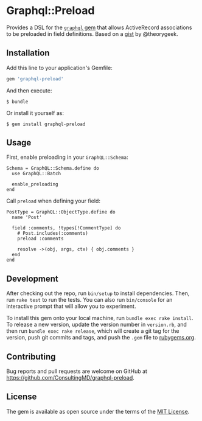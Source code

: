 # Graphql::Preload

Provides a DSL for the [`graphql` gem](https://github.com/rmosolgo/graphql-ruby) that allows ActiveRecord associations to be preloaded in field definitions. Based on a [gist](https://gist.github.com/theorygeek/a1a59a2bf9c59e4b3706ac68d12c8434) by @theorygeek.

## Installation

Add this line to your application's Gemfile:

```ruby
gem 'graphql-preload'
```

And then execute:

    $ bundle

Or install it yourself as:

    $ gem install graphql-preload

## Usage

First, enable preloading in your `GraphQL::Schema`:

    Schema = GraphQL::Schema.define do
      use GraphQL::Batch

      enable_preloading
    end

Call `preload` when defining your field:

    PostType = GraphQL::ObjectType.define do
      name 'Post'

      field :comments, !types[!CommentType] do
        # Post.includes(:comments)
        preload :comments

        resolve ->(obj, args, ctx) { obj.comments }
      end
    end

## Development

After checking out the repo, run `bin/setup` to install dependencies. Then, run `rake test` to run the tests. You can also run `bin/console` for an interactive prompt that will allow you to experiment.

To install this gem onto your local machine, run `bundle exec rake install`. To release a new version, update the version number in `version.rb`, and then run `bundle exec rake release`, which will create a git tag for the version, push git commits and tags, and push the `.gem` file to [rubygems.org](https://rubygems.org).

## Contributing

Bug reports and pull requests are welcome on GitHub at https://github.com/ConsultingMD/graphql-preload.

## License

The gem is available as open source under the terms of the [MIT License](http://opensource.org/licenses/MIT).
